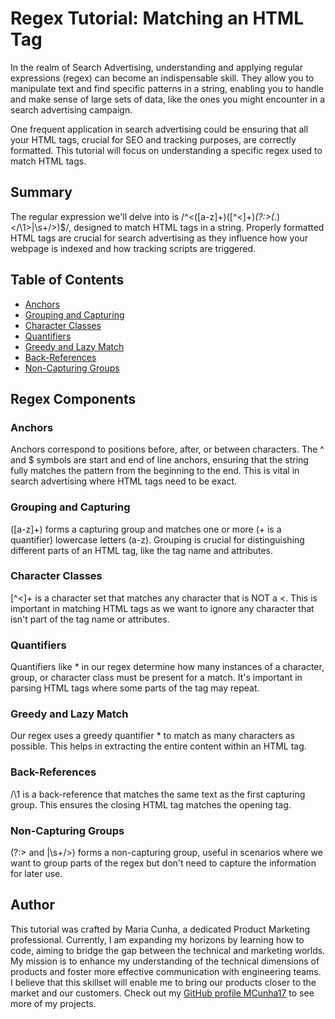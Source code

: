 # Regex Tutorial: Matching an HTML Tag

In the realm of Search Advertising, understanding and applying regular expressions (regex) can become an indispensable skill. They allow you to manipulate text and find specific patterns in a string, enabling you to handle and make sense of large sets of data, like the ones you might encounter in a search advertising campaign.

One frequent application in search advertising could be ensuring that all your HTML tags, crucial for SEO and tracking purposes, are correctly formatted. This tutorial will focus on understanding a specific regex used to match HTML tags.

## Summary

The regular expression we'll delve into is /^<([a-z]+)([^<]+)*(?:>(.*)<\/\1>|\s+\/>)$/, designed to match HTML tags in a string. Properly formatted HTML tags are crucial for search advertising as they influence how your webpage is indexed and how tracking scripts are triggered.

## Table of Contents

- [Anchors](#anchors)
- [Grouping and Capturing](#grouping-and-capturing)
- [Character Classes](#character-classes)
- [Quantifiers](#quantifiers)
- [Greedy and Lazy Match](#greedy-and-lazy-match)
- [Back-References](#back-references)
- [Non-Capturing Groups](#non-capturing-groups)

## Regex Components

### Anchors

Anchors correspond to positions before, after, or between characters. The ^ and $ symbols are start and end of line anchors, ensuring that the string fully matches the pattern from the beginning to the end. This is vital in search advertising where HTML tags need to be exact.

### Grouping and Capturing

([a-z]+) forms a capturing group and matches one or more (+ is a quantifier) lowercase letters (a-z). Grouping is crucial for distinguishing different parts of an HTML tag, like the tag name and attributes.

### Character Classes

[^<]+ is a character set that matches any character that is NOT a <. This is important in matching HTML tags as we want to ignore any character that isn't part of the tag name or attributes.

### Quantifiers

Quantifiers like * in our regex determine how many instances of a character, group, or character class must be present for a match. It's important in parsing HTML tags where some parts of the tag may repeat.

### Greedy and Lazy Match

Our regex uses a greedy quantifier * to match as many characters as possible. This helps in extracting the entire content within an HTML tag.

### Back-References

\/\1 is a back-reference that matches the same text as the first capturing group. This ensures the closing HTML tag matches the opening tag.

### Non-Capturing Groups

(?:> and |\s+\/>) forms a non-capturing group, useful in scenarios where we want to group parts of the regex but don't need to capture the information for later use.

## Author

This tutorial was crafted by Maria Cunha, a dedicated Product Marketing professional. Currently, I am expanding my horizons by learning how to code, aiming to bridge the gap between the technical and marketing worlds. My mission is to enhance my understanding of the technical dimensions of products and foster more effective communication with engineering teams. I believe that this skillset will enable me to bring our products closer to the market and our customers. Check out my [GitHub profile MCunha17](https://github.com/MCunha17) to see more of my projects.